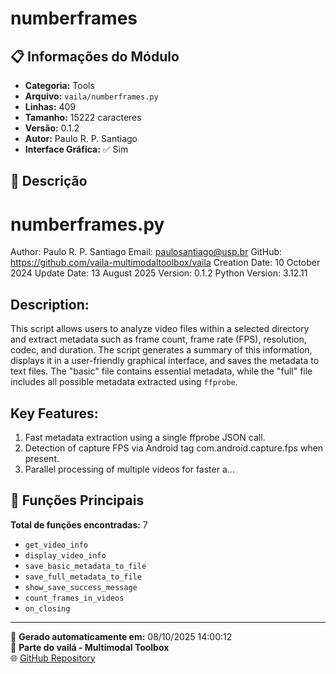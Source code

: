 # numberframes

## 📋 Informações do Módulo

- **Categoria:** Tools
- **Arquivo:** `vaila/numberframes.py`
- **Linhas:** 409
- **Tamanho:** 15222 caracteres
- **Versão:** 0.1.2
- **Autor:** Paulo R. P. Santiago
- **Interface Gráfica:** ✅ Sim

## 📖 Descrição


numberframes.py
===============================================================================
Author: Paulo R. P. Santiago
Email: paulosantiago@usp.br
GitHub: https://github.com/vaila-multimodaltoolbox/vaila
Creation Date: 10 October 2024
Update Date: 13 August 2025
Version: 0.1.2
Python Version: 3.12.11

Description:
------------
This script allows users to analyze video files within a selected directory and extract metadata such as frame count, frame rate (FPS), resolution, codec, and duration. The script generates a summary of this information, displays it in a user-friendly graphical interface, and saves the metadata to text files. The "basic" file contains essential metadata, while the "full" file includes all possible metadata extracted using `ffprobe`.

Key Features:
-------------
1. Fast metadata extraction using a single ffprobe JSON call.
2. Detection of capture FPS via Android tag com.android.capture.fps when present.
3. Parallel processing of multiple videos for faster a...

## 🔧 Funções Principais

**Total de funções encontradas:** 7

- `get_video_info`
- `display_video_info`
- `save_basic_metadata_to_file`
- `save_full_metadata_to_file`
- `show_save_success_message`
- `count_frames_in_videos`
- `on_closing`




---

📅 **Gerado automaticamente em:** 08/10/2025 14:00:12  
🔗 **Parte do vailá - Multimodal Toolbox**  
🌐 [GitHub Repository](https://github.com/vaila-multimodaltoolbox/vaila)

